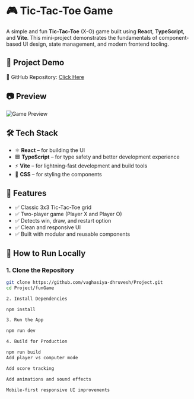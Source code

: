 # 🎮 Tic-Tac-Toe Game

A simple and fun **Tic-Tac-Toe** (X-O) game built using **React**, **TypeScript**, and **Vite**. This mini-project demonstrates the fundamentals of component-based UI design, state management, and modern frontend tooling.

## 🚀 Project Demo

🔗 GitHub Repository: [Click Here](https://github.com/vaghasiya-dhruvesh/Project.git)

## 📷 Preview

![Game Preview](public/image.png)  

## 🛠️ Tech Stack

- ⚛️ **React** – for building the UI
- 🟦 **TypeScript** – for type safety and better development experience
- ⚡ **Vite** – for lightning-fast development and build tools
- 🎨 **CSS** – for styling the components



## 🎯 Features

- ✅ Classic 3x3 Tic-Tac-Toe grid
- ✅ Two-player game (Player X and Player O)
- ✅ Detects win, draw, and restart option
- ✅ Clean and responsive UI
- ✅ Built with modular and reusable components

## 🧩 How to Run Locally

### 1. Clone the Repository

```bash
git clone https://github.com/vaghasiya-dhruvesh/Project.git
cd Project/funGame

2. Install Dependencies

npm install

3. Run the App

npm run dev

4. Build for Production

npm run build
Add player vs computer mode

Add score tracking

Add animations and sound effects

Mobile-first responsive UI improvements
